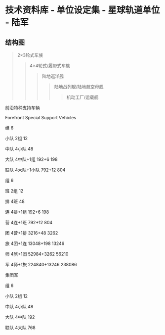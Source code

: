 #  技术资料库 - 单位设定集 - 星球轨道单位 - 陆军

## 结构图

> 2×3轮式车族
> > 4×4轮式/履带式车族
> > > 陆地巡洋舰
> > > > 陆地战列舰/陆地航空母舰
> > > >
> > > > > 机动工厂/运载舰



前沿特种支持车辆

Forefront Special Support Vehicles



组 6

小队 2组 12

中队 4小队 48

大队 4中队+1组 192+6 198

联队 4大队+1小队 792+12 804



组 6

班 2组 12

排 4班 48

连 4排+1组 192+6 198

营 4连+1班 792+12 804

团 4营+1排 3216+48 3262

旅 4团+1连 13048+198 13246

师 4旅+1团 52984+3262 56210

军 4师+1旅 224840+13246 238086

集团军



组 6

小队 2组 12

中队 4小队 48

大队 4中队 192

联队 4大队 768
